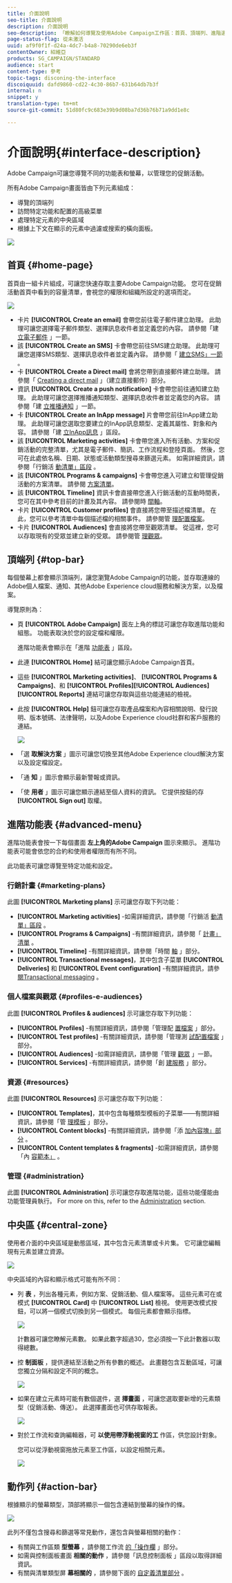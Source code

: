 ```yaml
---
title: 介面說明
seo-title: 介面說明
description: 介面說明
seo-description: 「瞭解如何導覽及使用Adobe Campaign工作區：首頁、頂端列、進階選單和動作列。」
page-status-flag: 從未激活
uuid: af9f0f1f-d24a-4dc7-b4a8-70290de6eb3f
contentOwner: 紹維亞
products: SG_CAMPAIGN/STANDARD
audience: start
content-type: 參考
topic-tags: disconing-the-interface
discoiquuid: dafd9860-cd22-4c30-86b7-631b64db7b3f
internal: n
snippet: y
translation-type: tm+mt
source-git-commit: 51d80fc9c683e39b9d08ba7d36b76b71a9dd1e8c

---
```



# 介面說明{#interface-description}

Adobe Campaign可讓您導覽不同的功能表和螢幕，以管理您的促銷活動。

所有Adobe Campaign畫面皆由下列元素組成：

* 導覽的頂端列
* 訪問特定功能和配置的高級菜單
* 處理特定元素的中央區域
* 根據上下文在顯示的元素中過濾或搜索的橫向面板。

![](assets/ux_interface_01.png)

## 首頁 {#home-page}

首頁由一組卡片組成，可讓您快速存取主要Adobe Campaign功能。 您可在促銷活動首頁中看到的容量清單，會視您的權限和組織所設定的選項而定。

![](assets/overview_home_page.png)

* 卡片 **[!UICONTROL Create an email]** 會帶您前往電子郵件建立助理。 此助理可讓您選擇電子郵件類型、選擇訊息收件者並定義您的內容。 請參閱「建 [立電子郵件](../../channels/using/creating-an-email.md) 」一節。
* 該 **[!UICONTROL Create an SMS]** 卡會帶您前往SMS建立助理。 此助理可讓您選擇SMS類型、選擇訊息收件者並定義內容。 請參閱「 [建立SMS」一節](../../channels/using/creating-an-sms-message.md) 。
* 卡 **[!UICONTROL Create a Direct mail]** 會將您帶到直接郵件建立助理。 請參閱「 [Creating a direct mail](../../channels/using/creating-the-direct-mail.md) 」（建立直接郵件）部分。
* 資訊 **[!UICONTROL Create a push notification]** 卡會帶您前往通知建立助理。 此助理可讓您選擇推播通知類型、選擇訊息收件者並定義您的內容。 請參閱「建 [立推播通知](../../channels/using/preparing-and-sending-a-push-notification.md) 」一節。
* 卡 **[!UICONTROL Create an InApp message]** 片會帶您前往InApp建立助理。 此助理可讓您選取您要建立的InApp訊息類型、定義其屬性、對象和內容。 請參閱「建 [立InApp訊息](../../channels/using/about-in-app-messaging.md) 」區段。
* 該 **[!UICONTROL Marketing activities]** 卡會帶您進入所有活動、方案和促銷活動的完整清單，尤其是電子郵件、簡訊、工作流程和登陸頁面。 然後，您可在此處依名稱、日期、狀態或活動類型搜尋來篩選元素。 如需詳細資訊，請參閱「行銷活 [動清單」區段](../../start/using/marketing-activities.md#about-marketing-activities) 。
* 該 **[!UICONTROL Programs & campaigns]** 卡會帶您進入可建立和管理促銷活動的方案清單。 請參閱 [方案清單](../../start/using/programs-and-campaigns.md#about-plans--programs-and-campaigns)。
* 該 **[!UICONTROL Timeline]** 資訊卡會直接帶您進入行銷活動的互動時間表，您可在其中參考目前的計畫及其內容。 請參閱時 [間軸](../../start/using/timeline.md)。
* 卡片 **[!UICONTROL Customer profiles]** 會直接將您帶至描述檔清單。 在此，您可以參考清單中每個描述檔的相關事件。 請參閱管 [理配置檔案](../../audiences/using/about-profiles.md)。
* 卡片 **[!UICONTROL Audiences]** 會直接將您帶至觀眾清單。 從這裡，您可以存取現有的受眾並建立新的受眾。 請參閱管 [理觀眾](../../audiences/using/about-audiences.md)。

## 頂端列 {#top-bar}

每個螢幕上都會顯示頂端列，讓您瀏覽Adobe Campaign的功能，並存取連線的Adobe個人檔案、通知、其他Adobe Experience cloud服務和解決方案，以及檔案。

導覽原則為：

* 頁 **[!UICONTROL Adobe Campaign]** 面左上角的標誌可讓您存取進階功能和組態。 功能表取決於您的設定檔和權限。

   進階功能表會顯示在「進階 [功能表](#advanced-menu) 」區段。

* 此連 **[!UICONTROL Home]** 結可讓您顯示Adobe Campaign首頁。
* 這些 **[!UICONTROL Marketing activities]**、 **[!UICONTROL Programs & Campaigns]**、和 **[!UICONTROL Profiles]****[!UICONTROL Audiences]****[!UICONTROL Reports]** 連結可讓您存取與這些功能連結的檢視。
* 此按 **[!UICONTROL Help]** 鈕可讓您存取產品檔案和內容相關說明、發行說明、版本號碼、法律聲明，以及Adobe Experience cloud社群和客戶服務的連結。

   ![](assets/ux_help.png)

* 「選 **取解決方案** 」圖示可讓您切換至其他Adobe Experience cloud解決方案以及設定檔設定。
* 「通 **知** 」圖示會顯示最新警報或資訊。
* 「使 **用者** 」圖示可讓您顯示連結至個人資料的資訊。 它提供按鈕的存 **[!UICONTROL Sign out]** 取權。

## 進階功能表 {#advanced-menu}

進階功能表會按一下每個畫面 **左上角的Adobe Campaign** 圖示來顯示。 進階功能表可能會依您的合約和使用者權限而有所不同。

此功能表可讓您導覽至特定功能和設定。

### 行銷計畫 {#marketing-plans}

此圖 **[!UICONTROL Marketing plans]** 示可讓您存取下列功能：

* **[!UICONTROL Marketing activities]** -如需詳細資訊，請參閱「行銷活 [動清單」區段](../../start/using/marketing-activities.md#about-marketing-activities) 。
* **[!UICONTROL Programs & Campaigns]** -有關詳細資訊，請參閱「 [計畫」清單](../../start/using/programs-and-campaigns.md#about-plans--programs-and-campaigns) 。
* **[!UICONTROL Timeline]** -有關詳細資訊，請參閱「時間 [軸](../../start/using/timeline.md) 」部分。
* **[!UICONTROL Transactional messages]**，其中包含子菜單 **[!UICONTROL Deliveries]** 和 **[!UICONTROL Event configuration]** -有關詳細資訊，請參 [閱Transactional messaging](../../channels/using/about-transactional-messaging.md) 。

### 個人檔案與觀眾 {#profiles-e-audiences}

此圖 **[!UICONTROL Profiles & audiences]** 示可讓您存取下列功能：

* **[!UICONTROL Profiles]** -有關詳細資訊，請參閱「管理配 [置檔案](../../audiences/using/about-profiles.md) 」部分。
* **[!UICONTROL Test profiles]** -有關詳細資訊，請參閱「管理測 [試配置檔案](../../sending/using/managing-test-profiles-and-sending-proofs.md#managing-test-profiles) 」部分。
* **[!UICONTROL Audiences]** -如需詳細資訊，請參閱「管理 [觀眾](../../audiences/using/about-audiences.md) 」一節。
* **[!UICONTROL Services]** -有關詳細資訊，請參閱「創 [建服務](../../audiences/using/creating-a-service.md) 」部分。

### 資源 {#resources}

此圖 **[!UICONTROL Resources]** 示可讓您存取下列功能：

* **[!UICONTROL Templates]**，其中包含每種類型模板的子菜單——有關詳細資訊，請參閱「管 [理模板](../../start/using/about-templates.md) 」部分。
* **[!UICONTROL Content blocks]** -有關詳細資訊，請參閱「添 [加內容塊」部分](../../designing/using/personalization.md#adding-a-content-block) 。
* **[!UICONTROL Content templates & fragments]** -如需詳細資訊，請參閱「內 [容範本」](../../designing/using/using-reusable-content.md#content-templates) 。

### 管理 {#administration}

此圖 **[!UICONTROL Administration]** 示可讓您存取進階功能，這些功能僅能由功能管理員執行。 For more on this, refer to the [Administration](../../administration/using/about-administrating-adobe-campaign.md) section.

## 中央區 {#central-zone}

使用者介面的中央區域是動態區域，其中包含元素清單或卡片集。 它可讓您編輯現有元素並建立資源。

![](assets/ux_genericscreen.png)

中央區域的內容和顯示格式可能有所不同：

* 列 **表** ，列出各種元素，例如方案、促銷活動、個人檔案等。 這些元素可在或模式 **[!UICONTROL Card]** 中 **[!UICONTROL List]** 檢視。 使用更改模式按鈕，可以將一個模式切換到另一個模式。 每個元素都會顯示指標。

   ![](assets/ux_liste.png)

   計數器可讓您瞭解元素數。 如果此數字超過30，您必須按一下此計數器以取得總數。

* 控 **制面板** ，提供連結至活動之所有參數的概述。 此畫麵包含互動區域，可讓您獨立分隔和設定不同的概念。

   ![](assets/ux_dashboard.png)

* 如果在建立元素時可能有數個選件，選 **擇畫面** ，可讓您選取要新增的元素類型（促銷活動、傳送）。 此選擇畫面也可供存取報表。

   ![](assets/ux_activityselection.png)

* 對於工作流和查詢編輯器，可 **以使用帶浮動視窗的工** 作區，供您設計對象。

   您可以從浮動視窗拖放元素至工作區，以設定相關元素。

   ![](assets/ux_workspace.png)

## 動作列 {#action-bar}

根據顯示的螢幕類型，頂部將顯示一個包含連結到螢幕的操作的條。

![](assets/actionbar.png)

此列不僅包含搜尋和篩選等常見動作，還包含與螢幕相關的動作：

* 有關與工作區類 **型螢幕** ，請參閱工作流 [的「操作欄](../../automating/using/workflow-interface.md#action-bar) 」部分。
* 如需與控制面板畫面 **相關的動作** ，請參閱「訊息控制面板 [](../../channels/using/message-dashboard.md) 」區段以取得詳細資訊。
* 有關與清單類型屏 **幕相關的** ，請參閱下面的 [自定義清單部分](../../start/using/customizing-lists.md) 。

